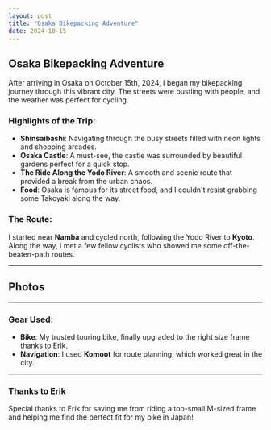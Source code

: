 ```yaml
---
layout: post
title: "Osaka Bikepacking Adventure"
date: 2024-10-15
---
```


## Osaka Bikepacking Adventure

After arriving in Osaka on October 15th, 2024, I began my bikepacking journey through this vibrant city. The streets were bustling with people, and the weather was perfect for cycling.

### Highlights of the Trip:
- **Shinsaibashi**: Navigating through the busy streets filled with neon lights and shopping arcades.
- **Osaka Castle**: A must-see, the castle was surrounded by beautiful gardens perfect for a quick stop.
- **The Ride Along the Yodo River**: A smooth and scenic route that provided a break from the urban chaos.
- **Food**: Osaka is famous for its street food, and I couldn't resist grabbing some Takoyaki along the way.

### The Route:
I started near **Namba** and cycled north, following the Yodo River to **Kyoto**. Along the way, I met a few fellow cyclists who showed me some off-the-beaten-path routes.

---

## Photos

---

### Gear Used:
- **Bike**: My trusted touring bike, finally upgraded to the right size frame thanks to Erik.
- **Navigation**: I used **Komoot** for route planning, which worked great in the city.

---

### Thanks to Erik
Special thanks to Erik for saving me from riding a too-small M-sized frame and helping me find the perfect fit for my bike in Japan!
